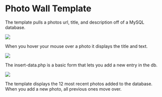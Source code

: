 # Photo Wall Template

The template pulls a photos url, title, and description off of a MySQL database.

<img src="https://i.imgur.com/5yq2ybB.png">

When you hover your mouse over a photo it displays the title and text.

<img src="https://i.imgur.com/kCWTOM4.png">

The insert-data.php is a basic form that lets you add a new entry in the db.

<img src="https://i.imgur.com/iI8DPhL.png">

The template displays the 12 most recent photos added to the database. When you add a new photo, all previous ones move over.






